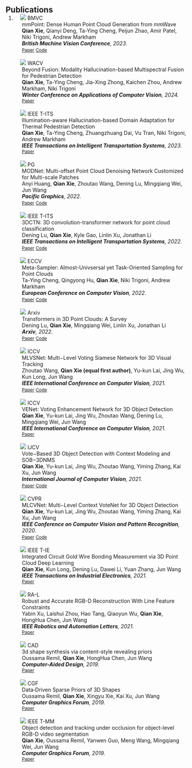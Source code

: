 <h2 id="publications" style="margin: 2px 0px -15px;">Publications</h2>

<div class="publications">
<ol class="bibliography">

<li>

<div class="pub-row">

  <div class="col-sm-3 abbr" style="position: relative;padding-right: 15px;padding-left: 15px;">
    <img src="assets/img/paper_teasers/BMVC-mm-1.png" class="teaser img-fluid z-depth-1">
    <abbr class="badge">BMVC</abbr>
  </div>

  <div class="col-sm-9" style="position: relative;padding-right: 15px;padding-left: 20px;">
    <div class="title">mmPoint: Dense Human Point Cloud Generation from mmWave</div>
    <div class="author"><strong>Qian Xie</strong>, Qianyi Deng, Ta-Ying Cheng, Peijun Zhao, Amir Patel, Niki Trigoni, Andrew Markham</div>
    <div class="periodical"><em><strong>British Machine Vision Conference</strong>, 2023.</em></div>
    <div class="links">
      <a href="https://nuaaxq.github.io/personal_website/" class="btn btn-sm z-depth-0" role="button" target="_blank" style="font-size:12px;">Paper</a>
      <a href="https://nuaaxq.github.io/personal_website/" class="btn btn-sm z-depth-0" role="button" target="_blank" style="font-size:12px;">Code</a>
    </div>
  </div>

</div>

<br>
<div class="pub-row">

  <div class="col-sm-3 abbr" style="position: relative;padding-right: 15px;padding-left: 15px;">
    <img src="assets/img/paper_teasers/WACV-thermal.png" class="teaser img-fluid z-depth-1">
    <abbr class="badge">WACV</abbr>
  </div>

  <div class="col-sm-9" style="position: relative;padding-right: 15px;padding-left: 20px;">
    <div class="title">Beyond Fusion: Modality Hallucination-based Multispectral Fusion for Pedestrian Detection</div>
    <div class="author"><strong>Qian Xie</strong>, Ta-Ying Cheng, Jia-Xing Zhong, Kaichen Zhou, Andrew Markham, Niki Trigoni</div>
    <div class="periodical"><em><strong>Winter Conference on Applications of Computer Vision</strong>, 2024.</em></div>
    <div class="links">
      <a href="https://nuaaxq.github.io/personal_website/" class="btn btn-sm z-depth-0" role="button" target="_blank" style="font-size:12px;">Paper</a>
    </div>
  </div>

</div>


<br>
<div class="pub-row">

  <div class="col-sm-3 abbr" style="position: relative;padding-right: 15px;padding-left: 15px;">
    <img src="assets/img/paper_teasers/TITS-thermal-1.png" class="teaser img-fluid z-depth-1">
    <abbr class="badge">IEEE T-ITS</abbr>
  </div>

  <div class="col-sm-9" style="position: relative;padding-right: 15px;padding-left: 20px;">
    <div class="title">Illumination-aware Hallucination-based Domain Adaptation for Thermal Pedestrian Detection</div>
    <div class="author"><strong>Qian Xie</strong>, Ta-Ying Cheng, Zhuangzhuang Dai, Vu Tran, Niki Trigoni, Andrew Markham</div>
    <div class="periodical"><em><strong>IEEE Transactions on Intelligent Transportation Systems</strong>, 2023.</em></div>
    <div class="links">
      <a href="https://nuaaxq.github.io/personal_website/" class="btn btn-sm z-depth-0" role="button" target="_blank" style="font-size:12px;">Paper</a>
    </div>
  </div>

</div>

<br>
<div class="pub-row">

  <div class="col-sm-3 abbr" style="position: relative;padding-right: 15px;padding-left: 15px;">
    <img src="assets/img/paper_teasers/MODNet-1.png" class="teaser img-fluid z-depth-1">
    <abbr class="badge">PG</abbr>
  </div>

  <div class="col-sm-9" style="position: relative;padding-right: 15px;padding-left: 20px;">
    <div class="title">MODNet: Multi-offset Point Cloud Denoising Network Customized for Multi-scale Patches</div>
    <div class="author">Anyi Huang, <strong>Qian Xie</strong>, Zhoutao Wang, Dening Lu, Mingqiang Wei, Jun Wang</div>
    <div class="periodical"><em><strong>Pacific Graphics</strong>, 2022.</em></div>
    <div class="links">
      <a href="https://arxiv.org/abs/2208.14160" class="btn btn-sm z-depth-0" role="button" target="_blank" style="font-size:12px;">Paper</a>
      <a href="https://github.com/hay-001/MODNet" class="btn btn-sm z-depth-0" role="button" target="_blank" style="font-size:12px;">Code</a>
    </div>
  </div>

</div>


<br>
<div class="pub-row">

  <div class="col-sm-3 abbr" style="position: relative;padding-right: 15px;padding-left: 15px;">
    <img src="assets/img/paper_teasers/3DCTN.png" class="teaser img-fluid z-depth-1">
    <abbr class="badge">IEEE T-ITS</abbr>
  </div>

  <div class="col-sm-9" style="position: relative;padding-right: 15px;padding-left: 20px;">
    <div class="title">3DCTN: 3D convolution-transformer network for point cloud classification</div>
    <div class="author">Dening Lu, <strong>Qian Xie</strong>, Kyle Gao, Linlin Xu, Jonathan Li</div>
    <div class="periodical"><em><strong>IEEE Transactions on Intelligent Transportation Systems</strong>, 2022.</em></div>
    <div class="links">
      <a href="https://arxiv.org/pdf/2203.00828.pdf" class="btn btn-sm z-depth-0" role="button" target="_blank" style="font-size:12px;">Paper</a>
      <a href="https://github.com/d62lu/3DCTN" class="btn btn-sm z-depth-0" role="button" target="_blank" style="font-size:12px;">Code</a>
    </div>
  </div>

</div>



<br>
<div class="pub-row">

  <div class="col-sm-3 abbr" style="position: relative;padding-right: 15px;padding-left: 15px;">
    <img src="assets/img/paper_teasers/Meta-sampler.PNG" class="teaser img-fluid z-depth-1">
    <abbr class="badge">ECCV</abbr>
  </div>

  <div class="col-sm-9" style="position: relative;padding-right: 15px;padding-left: 20px;">
    <div class="title">Meta-Sampler: Almost-Univsersal yet Task-Oriented Sampling for Point Clouds</div>
    <div class="author">Ta-Ying Cheng, Qingyong Hu, <strong>Qian Xie</strong>, Niki Trigoni, Andrew Markham</div>
    <div class="periodical"><em><strong>European Conference on Computer Vision</strong>, 2022.</em></div>
    <div class="links">
      <a href="https://link.springer.com/chapter/10.1007/978-3-031-20086-1_40" class="btn btn-sm z-depth-0" role="button" target="_blank" style="font-size:12px;">Paper</a>
      <a href="https://github.com/ttchengab/MetaSampler" class="btn btn-sm z-depth-0" role="button" target="_blank" style="font-size:12px;">Code</a>
    </div>
  </div>

</div>


<br>
<div class="pub-row">

  <div class="col-sm-3 abbr" style="position: relative;padding-right: 15px;padding-left: 15px;">
    <img src="assets/img/paper_teasers/Survey.PNG" class="teaser img-fluid z-depth-1">
    <abbr class="badge">Arxiv</abbr>
  </div>

  <div class="col-sm-9" style="position: relative;padding-right: 15px;padding-left: 20px;">
    <div class="title">Transformers in 3D Point Clouds: A Survey</div>
    <div class="author">Dening Lu, <strong>Qian Xie</strong>, Mingqiang Wei, Linlin Xu, Jonathan Li</div>
    <div class="periodical"><em><strong>Arxiv</strong>, 2022.</em></div>
    <div class="links">
      <a href="https://arxiv.org/abs/2205.07417" class="btn btn-sm z-depth-0" role="button" target="_blank" style="font-size:12px;">Paper</a>
      <a href="https://github.com/NUAAXQ/awesome-point-cloud-analysis-2022" class="btn btn-sm z-depth-0" role="button" target="_blank" style="font-size:12px;">Code</a>
    </div>
  </div>

</div>

<br>
<div class="pub-row">

  <div class="col-sm-3 abbr" style="position: relative;padding-right: 15px;padding-left: 15px;">
    <img src="assets/img/paper_teasers/MLVSNet-1.png" class="teaser img-fluid z-depth-1">
    <abbr class="badge">ICCV</abbr>
  </div>

  <div class="col-sm-9" style="position: relative;padding-right: 15px;padding-left: 20px;">
    <div class="title">MLVSNet: Multi−Level Voting Siamese Network for 3D Visual Tracking</div>
    <div class="author">Zhoutao Wang, <strong>Qian Xie (equal first author)</strong>, Yu-kun Lai, Jing Wu‚ Kun Long, Jun Wang</div>
    <div class="periodical"><em><strong>IEEE International Conference on Computer Vision</strong>, 2021.</em></div>
    <div class="links">
      <a href="https://openaccess.thecvf.com/content/ICCV2021/papers/Wang_MLVSNet_Multi-Level_Voting_Siamese_Network_for_3D_Visual_Tracking_ICCV_2021_paper.pdf" class="btn btn-sm z-depth-0" role="button" target="_blank" style="font-size:12px;">Paper</a>
      <a href="https://github.com/CodeWZT/MLVSNet" class="btn btn-sm z-depth-0" role="button" target="_blank" style="font-size:12px;">Code</a>
    </div>
  </div>

</div>

<br>
<div class="pub-row">

  <div class="col-sm-3 abbr" style="position: relative;padding-right: 15px;padding-left: 15px;">
    <img src="assets/img/paper_teasers/VENet.PNG" class="teaser img-fluid z-depth-1">
    <abbr class="badge">ICCV</abbr>
  </div>

  <div class="col-sm-9" style="position: relative;padding-right: 15px;padding-left: 20px;">
    <div class="title">VENet: Voting Enhancement Network for 3D Object Detection</div>
    <div class="author"><strong>Qian Xie</strong>, Yu-kun Lai, Jing Wu‚ Zhoutao Wang‚ Dening Lu‚ Mingqiang Wei, Jun Wang</div>
    <div class="periodical"><em><strong>IEEE International Conference on Computer Vision</strong>, 2021.</em></div>
    <div class="links">
      <a href="https://openaccess.thecvf.com/content/ICCV2021/papers/Xie_VENet_Voting_Enhancement_Network_for_3D_Object_Detection_ICCV_2021_paper.pdf" class="btn btn-sm z-depth-0" role="button" target="_blank" style="font-size:12px;">Paper</a>
    </div>
  </div>

</div>

<br>
<div class="pub-row">

  <div class="col-sm-3 abbr" style="position: relative;padding-right: 15px;padding-left: 15px;">
    <img src="assets/img/paper_teasers/IJCV-MLCVNet.PNG" class="teaser img-fluid z-depth-1">
    <abbr class="badge">IJCV</abbr>
  </div>

  <div class="col-sm-9" style="position: relative;padding-right: 15px;padding-left: 20px;">
    <div class="title">Vote−Based 3D Object Detection with Context Modeling and SOB−3DNMS</div>
    <div class="author"><strong>Qian Xie</strong>, Yu-kun Lai, Jing Wu‚ Zhoutao Wang‚ Yiming Zhang‚ Kai Xu, Jun Wang</div>
    <div class="periodical"><em><strong>International Journal of Computer Vision</strong>, 2021.</em></div>
    <div class="links">
      <a href="https://link.springer.com/content/pdf/10.1007/s11263-021-01456-w.pdf" class="btn btn-sm z-depth-0" role="button" target="_blank" style="font-size:12px;">Paper</a>
      <a href="https://github.com/NUAAXQ/MLCVNet" class="btn btn-sm z-depth-0" role="button" target="_blank" style="font-size:12px;">Code</a>
    </div>
  </div>

</div>

<br>
<div class="pub-row">

  <div class="col-sm-3 abbr" style="position: relative;padding-right: 15px;padding-left: 15px;">
    <img src="assets/img/paper_teasers/MLCVNet.PNG" class="teaser img-fluid z-depth-1">
    <abbr class="badge">CVPR</abbr>
  </div>

  <div class="col-sm-9" style="position: relative;padding-right: 15px;padding-left: 20px;">
    <div class="title">MLCVNet: Multi−Level Context VoteNet for 3D Object Detection</div>
    <div class="author"><strong>Qian Xie</strong>, Yu-kun Lai, Jing Wu‚ Zhoutao Wang‚ Yiming Zhang‚ Kai Xu, Jun Wang</div>
    <div class="periodical"><em><strong>IEEE Conference on Computer Vision and Pattern Recognition</strong>, 2020.</em></div>
    <div class="links">
      <a href="openaccess.thecvf.com/content_CVPR_2020/papers/Xie_MLCVNet_Multi-Level_Context_VoteNet_for_3D_Object_Detection_CVPR_2020_paper.pdf" class="btn btn-sm z-depth-0" role="button" target="_blank" style="font-size:12px;">Paper</a>
      <a href="https://github.com/NUAAXQ/MLCVNet" class="btn btn-sm z-depth-0" role="button" target="_blank" style="font-size:12px;">Code</a>
    </div>
  </div>

</div>

<br>
<div class="pub-row">

  <div class="col-sm-3 abbr" style="position: relative;padding-right: 15px;padding-left: 15px;">
    <img src="assets/img/paper_teasers/TIE.PNG" class="teaser img-fluid z-depth-1">
    <abbr class="badge">IEEE T-IE</abbr>
  </div>

  <div class="col-sm-9" style="position: relative;padding-right: 15px;padding-left: 20px;">
    <div class="title">Integrated Circuit Gold Wire Bonding Measurement via 3D Point Cloud Deep Learning</div>
    <div class="author"><strong>Qian Xie</strong>, Kun Long, Dening Lu, Dawei Li, Yuan Zhang, Jun Wang</div>
    <div class="periodical"><em><strong>IEEE Transactions on Industrial Electronics</strong>, 2021.</em></div>
    <div class="links">
      <a href="https://ieeexplore.ieee.org/abstract/document/9583886/" class="btn btn-sm z-depth-0" role="button" target="_blank" style="font-size:12px;">Paper</a>
    </div>
  </div>

</div>

<br>
<div class="pub-row">

  <div class="col-sm-3 abbr" style="position: relative;padding-right: 15px;padding-left: 15px;">
    <img src="assets/img/paper_teasers/RA-L.PNG" class="teaser img-fluid z-depth-1">
    <abbr class="badge">RA-L</abbr>
  </div>

  <div class="col-sm-9" style="position: relative;padding-right: 15px;padding-left: 20px;">
    <div class="title">Robust and Accurate RGB-D Reconstruction With Line Feature Constraints</div>
    <div class="author">Yabin Xu, Laishui Zhou, Hao Tang, Qiaoyun Wu, <strong>Qian Xie</strong>, HongHua Chen, Jun Wang</div>
    <div class="periodical"><em><strong>IEEE Robotics and Automation Letters</strong>, 2021.</em></div>
    <div class="links">
      <a href="https://ieeexplore.ieee.org/abstract/document/9468706/" class="btn btn-sm z-depth-0" role="button" target="_blank" style="font-size:12px;">Paper</a>
    </div>
  </div>

</div>

<br>
<div class="pub-row">

  <div class="col-sm-3 abbr" style="position: relative;padding-right: 15px;padding-left: 15px;">
    <img src="assets/img/paper_teasers/CAD-SHAPE.jpg" class="teaser img-fluid z-depth-1">
    <abbr class="badge">CAD</abbr>
  </div>

  <div class="col-sm-9" style="position: relative;padding-right: 15px;padding-left: 20px;">
    <div class="title">3d shape synthesis via content–style revealing priors</div>
    <div class="author">Oussama Remil, <strong>Qian Xie</strong>, HongHua Chen, Jun Wang</div>
    <div class="periodical"><em><strong>Computer-Aided Design</strong>, 2019.</em></div>
    <div class="links">
      <a href="https://www.sciencedirect.com/science/article/pii/S0010448519301897" class="btn btn-sm z-depth-0" role="button" target="_blank" style="font-size:12px;">Paper</a>
    </div>
  </div>

</div>

<br>
<div class="pub-row">

  <div class="col-sm-3 abbr" style="position: relative;padding-right: 15px;padding-left: 15px;">
    <img src="assets/img/paper_teasers/CGF-SPARSE.png" class="teaser img-fluid z-depth-1">
    <abbr class="badge">CGF</abbr>
  </div>

  <div class="col-sm-9" style="position: relative;padding-right: 15px;padding-left: 20px;">
    <div class="title">Data‐Driven Sparse Priors of 3D Shapes</div>
    <div class="author">Oussama Remil, <strong>Qian Xie</strong>, Xingyu Xie, Kai Xu, Jun Wang</div>
    <div class="periodical"><em><strong>Computer Graphics Forum</strong>, 2019.</em></div>
    <div class="links">
      <a href="https://onlinelibrary.wiley.com/doi/abs/10.1111/cgf.13272" class="btn btn-sm z-depth-0" role="button" target="_blank" style="font-size:12px;">Paper</a>
    </div>
  </div>

</div>

<br>
<div class="pub-row">

  <div class="col-sm-3 abbr" style="position: relative;padding-right: 15px;padding-left: 15px;">
    <img src="assets/img/paper_teasers/TMM-SEGMENTATION.PNG" class="teaser img-fluid z-depth-1">
    <abbr class="badge">IEEE T-MM</abbr>
  </div>

  <div class="col-sm-9" style="position: relative;padding-right: 15px;padding-left: 20px;">
    <div class="title">Object detection and tracking under occlusion for object-level RGB-D video segmentation</div>
    <div class="author"><strong>Qian Xie</strong>, Oussama Remil, Yanwen Guo, Meng Wang, Mingqiang Wei, Jun Wang</div>
    <div class="periodical"><em><strong>Computer Graphics Forum</strong>, 2019.</em></div>
    <div class="links">
      <a href="https://onlinelibrary.wiley.com/doi/abs/10.1111/cgf.13272" class="btn btn-sm z-depth-0" role="button" target="_blank" style="font-size:12px;">Paper</a>
    </div>
  </div>

</div>

</li>

<br>

</ol>
</div>
